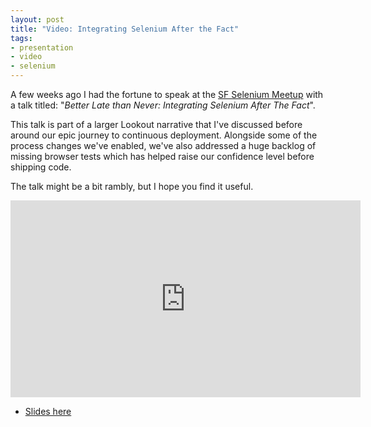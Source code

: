 ```yaml
---
layout: post
title: "Video: Integrating Selenium After the Fact"
tags:
- presentation
- video
- selenium
---
```


A few weeks ago I had the fortune to speak at the [SF Selenium
Meetup](http://www.meetup.com/seleniumsanfrancisco/) with a talk titled:
"*Better Late than Never: Integrating Selenium After The Fact*".


This talk is part of a larger Lookout narrative that I've discussed
before around our epic journey to continuous deployment. Alongside some of the
process changes we've enabled, we've also addressed a huge backlog of missing
browser tests which has helped raise our confidence level before shipping code.


The talk might be a bit rambly, but I hope you find it useful.

<center>
<iframe width="560" height="315" src="https://www.youtube-nocookie.com/embed/ur1d7fYFAYM?list=UUzUaF3G8L5rfoh9xR6a51kg&amp;hl=en_US" frameborder="0" allowfullscreen></iframe>
</center>


* [Slides
here](http://strongspace.com/rtyler/public/integrating-se-after-the-fact.pdf)
